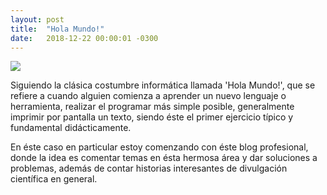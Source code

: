 ```yaml
---
layout: post
title:  "Hola Mundo!"
date:   2018-12-22 00:00:01 -0300
---
```


![](https://sergiomontufar.com/wp-content/uploads/2017/04/hello-world.jpg)

Siguiendo la clásica costumbre informática llamada 'Hola Mundo!', que se refiere a cuando alguien comienza a aprender un nuevo lenguaje o herramienta, realizar el programar más simple posible, generalmente imprimir por pantalla un texto, siendo éste el primer ejercicio típico y fundamental didácticamente.

En éste caso en particular estoy comenzando con éste blog profesional, donde la idea es comentar temas en ésta hermosa área y dar soluciones a problemas, además de contar historias interesantes de divulgación científica en general.
